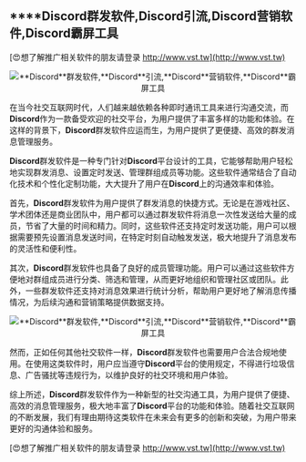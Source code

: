 ## ****Discord**群发软件,**Discord**引流,**Discord**营销软件,**Discord**霸屏工具**

[😍想了解推广相关软件的朋友请登录 http://www.vst.tw](http://www.vst.tw)

 <center><img src="https://vst.tw/MP4/tuiguang/png/0.png" alt="**Discord**群发软件,**Discord**引流,**Discord**营销软件,**Discord**霸屏工具"></center>

在当今社交互联网时代，人们越来越依赖各种即时通讯工具来进行沟通交流，而**Discord**作为一款备受欢迎的社交平台，为用户提供了丰富多样的功能和体验。在这样的背景下，**Discord**群发软件应运而生，为用户提供了更便捷、高效的群发消息管理服务。

**Discord**群发软件是一种专门针对**Discord**平台设计的工具，它能够帮助用户轻松地实现群发消息、设置定时发送、管理群组成员等功能。这些软件通常结合了自动化技术和个性化定制功能，大大提升了用户在**Discord**上的沟通效率和体验。

首先，**Discord**群发软件为用户提供了群发消息的快捷方式。无论是在游戏社区、学术团体还是商业团队中，用户都可以通过群发软件将消息一次性发送给大量的成员，节省了大量的时间和精力。同时，这些软件还支持定时发送功能，用户可以根据需要预先设置消息发送时间，在特定时刻自动触发发送，极大地提升了消息发布的灵活性和便利性。

其次，**Discord**群发软件也具备了良好的成员管理功能。用户可以通过这些软件方便地对群组成员进行分类、筛选和管理，从而更好地组织和管理社区或团队。此外，一些群发软件还支持对消息效果进行统计分析，帮助用户更好地了解消息传播情况，为后续沟通和营销策略提供数据支持。

 <center><img src="https://vst.tw/MP4/tuiguang/png/0.png" alt="**Discord**群发软件,**Discord**引流,**Discord**营销软件,**Discord**霸屏工具"></center>

然而，正如任何其他社交软件一样，**Discord**群发软件也需要用户合法合规地使用。在使用这类软件时，用户应当遵守**Discord**平台的使用规定，不得进行垃圾信息、广告骚扰等违规行为，以维护良好的社交环境和用户体验。

综上所述，**Discord**群发软件作为一种新型的社交沟通工具，为用户提供了便捷、高效的消息管理服务，极大地丰富了**Discord**平台的功能和体验。随着社交互联网的不断发展，我们有理由期待这类软件在未来会有更多的创新和突破，为用户带来更好的沟通体验和服务。

[😍想了解推广相关软件的朋友请登录 http://www.vst.tw](http://www.vst.tw)



